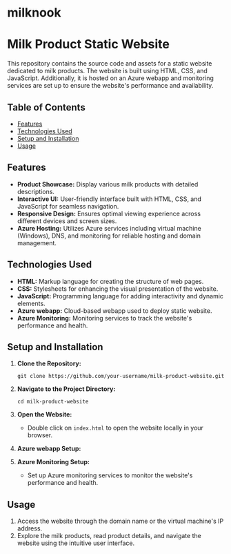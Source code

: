 # milknook
# Milk Product Static Website

This repository contains the source code and assets for a static website dedicated to milk products. The website is built using HTML, CSS, and JavaScript. Additionally, it is hosted on an Azure webapp and monitoring services are set up to ensure the website's performance and availability.

## Table of Contents
- [Features](#features)
- [Technologies Used](#technologies-used)
- [Setup and Installation](#setup-and-installation)
- [Usage](#usage)

## Features

- **Product Showcase:** Display various milk products with detailed descriptions.
- **Interactive UI:** User-friendly interface built with HTML, CSS, and JavaScript for seamless navigation.
- **Responsive Design:** Ensures optimal viewing experience across different devices and screen sizes.
- **Azure Hosting:** Utilizes Azure services including virtual machine (Windows), DNS, and monitoring for reliable hosting and domain management.

## Technologies Used

- **HTML:** Markup language for creating the structure of web pages.
- **CSS:** Stylesheets for enhancing the visual presentation of the website.
- **JavaScript:** Programming language for adding interactivity and dynamic elements.
- **Azure webapp:** Cloud-based webapp used to deploy static website.
- **Azure Monitoring:** Monitoring services to track the website's performance and health.

## Setup and Installation

1. **Clone the Repository:**
   ```
   git clone https://github.com/your-username/milk-product-website.git
   ```

2. **Navigate to the Project Directory:**
   ```
   cd milk-product-website
   ```

3. **Open the Website:**
   - Double click on `index.html` to open the website locally in your browser.

4. **Azure webapp Setup:**

5. **Azure Monitoring Setup:**
   - Set up Azure monitoring services to monitor the website's performance and health.

## Usage

1. Access the website through the domain name or the virtual machine's IP address.
2. Explore the milk products, read product details, and navigate the website using the intuitive user interface.
